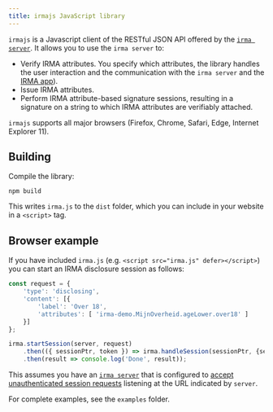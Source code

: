 ```yaml
---
title: irmajs JavaScript library
---
```


`irmajs` is a Javascript client of the RESTful JSON API offered by the [`irma server`](https://github.com/privacybydesign/irmago/tree/master/irma). It  allows you to use the `irma server` to:

 * Verify IRMA attributes. You specify which attributes, the library handles the user interaction and the communication with the `irma server` and the [IRMA app](https://github.com/privacybydesign/irma_mobile)).
 * Issue IRMA attributes.
 * Perform IRMA attribute-based signature sessions, resulting in a signature on a string to which IRMA attributes are verifiably attached.

`irmajs` supports all major browsers (Firefox, Chrome, Safari, Edge, Internet Explorer 11).

## Building

Compile the library:

    npm build

This writes `irma.js` to the `dist` folder, which you can include in your website in a `<script>` tag.

## Browser example

If you have included `irma.js` (e.g. `<script src="irma.js" defer></script>`) you can start an IRMA disclosure session as follows:

```js
const request = {
    'type': 'disclosing',
    'content': [{
        'label': 'Over 18',
        'attributes': [ 'irma-demo.MijnOverheid.ageLower.over18' ]
    }]
};

irma.startSession(server, request)
    .then(({ sessionPtr, token }) => irma.handleSession(sessionPtr, {server, token}))
    .then(result => console.log('Done', result));
```

This assumes you have an [`irma server`](irma-server) that is configured to [accept unauthenticated session requests](irma-server#requestor-authentication) listening at the URL indicated by `server`.

For complete examples, see the `examples` folder.
